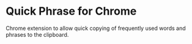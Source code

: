 Quick Phrase for Chrome
============

Chrome extension to allow quick copying of frequently used words and phrases to the clipboard.
